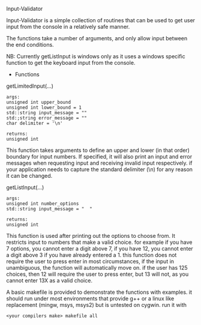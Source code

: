 Input-Validator

Input-Validator is a simple collection of routines that can be used to get user input from the console in a relatively safe manner.

The functions take a number of arguments, and only allow input between the end conditions.

NB: Currently getListInput is windows only as it uses a windows specific function to get the keyboard input from the console.

* Functions

getLimitedInput(...)

    args:
    unsigned int upper_bound
    unsigned int lower_bound = 1
    std::string input_message = ""
    std:;string error_message = ""
    char delimiter = '\n'

    returns:
    unsigned int

This function takes arguments to define an upper and lower (in that order) boundary for input numbers.
If specified, it will also print an input and error messages when requesting input and receiving invalid input respectively.
if your application needs to capture the standard delimiter (\n) for any reason it can be changed.

getListInput(...)

    args:
    unsigned int number_options
    std::string input_message = "  "
    
    returns:
    unsigned int

This function is used after printing out the options to choose from.
It restricts input to numbers that make a valid choice. for example if you have 7 options, you cannot enter a digit above 7, if you have 12, you cannot enter a digit above 3 if you have already entered a 1. this function does not require the user to press enter in most circumstances, if the input in unambiguous, the function will automatically move on. if the user has 125 choices, then 12 will require the user to press enter, but 13 will not, as you cannot enter 13X as a valid choice.

A basic makefile is provided to demonstrate the functions with examples.
it should run under most environments that provide g++ or a linux like replacement (mingw, msys, msys2) but is untested on cygwin.
run it with

    <your compilers make> makefile all